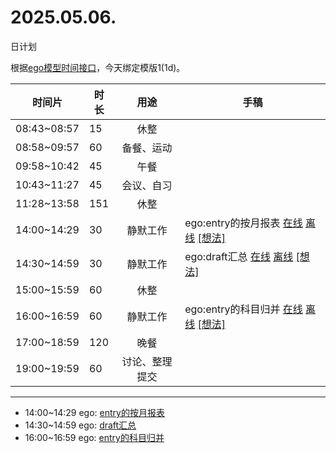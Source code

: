 # 2025.05.06.
日计划

根据[ego模型时间接口](https://gitee.com/hyg/blog/blob/master/timeflow.md)，今天绑定模版1(1d)。

| 时间片 | 时长 | 用途 | 手稿 |
| --- | --- | :---: | --- |
| 08:43~08:57 | 15 | 休整 |  |
| 08:58~09:57 | 60 | 备餐、运动 |  |
| 09:58~10:42 | 45 | 午餐 |  |
| 10:43~11:27 | 45 | 会议、自习 |  |
| 11:28~13:58 | 151 | 休整 |  |
| 14:00~14:29 | 30 | 静默工作 | ego:entry的按月报表 [在线](http://simp.ly/p/8t3vlk) [离线](../../draft/2025/20250506140000.md) <a href="mailto:huangyg@mars22.com?subject=关于2025.05.06.[ego:entry的按月报表]任务&body=日期: 20250506%0D%0A序号: 5%0D%0A手稿:../../draft/2025/20250506140000.md%0D%0A---请勿修改邮件主题及以上内容 从下一行开始写您的想法---%0D%0A">[想法]</a> |
| 14:30~14:59 | 30 | 静默工作 | ego:draft汇总 [在线](http://simp.ly/p/5k9gJy) [离线](../../draft/2025/20250506143000.md) <a href="mailto:huangyg@mars22.com?subject=关于2025.05.06.[ego:draft汇总]任务&body=日期: 20250506%0D%0A序号: 6%0D%0A手稿:../../draft/2025/20250506143000.md%0D%0A---请勿修改邮件主题及以上内容 从下一行开始写您的想法---%0D%0A">[想法]</a> |
| 15:00~15:59 | 60 | 休整 |  |
| 16:00~16:59 | 60 | 静默工作 | ego:entry的科目归并 [在线](http://simp.ly/p/4QDThK) [离线](../../draft/2025/20250506160000.md) <a href="mailto:huangyg@mars22.com?subject=关于2025.05.06.[ego:entry的科目归并]任务&body=日期: 20250506%0D%0A序号: 8%0D%0A手稿:../../draft/2025/20250506160000.md%0D%0A---请勿修改邮件主题及以上内容 从下一行开始写您的想法---%0D%0A">[想法]</a> |
| 17:00~18:59 | 120 | 晚餐 |  |
| 19:00~19:59 | 60 | 讨论、整理提交 |  |

---

- 14:00~14:29	ego: [entry的按月报表](../../draft/2025/20250506.01.md)
- 14:30~14:59	ego: [draft汇总](../../draft/2025/20250506.02.md)
- 16:00~16:59	ego: [entry的科目归并](../../draft/2025/20250506.03.md)
